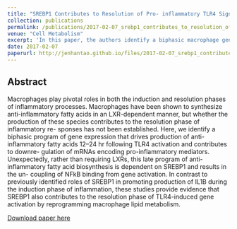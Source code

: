 ```yaml
---
title: "SREBP1 Contributes to Resolution of Pro- inflammatory TLR4 Signaling by Reprogramming Fatty Acid Metabolism"
collection: publications
permalink: /publications/2017-02-07_srebp1_contributes_to_resolution_of_pro-inflammatory_tlr4_signaling_by_reprogramming_fatty_acid_metabolism
venue: "Cell Metabolism"
excerpt: 'In this paper, the authors identify a biphasic macrophage gene expression program underlying anti-inflammatory fatty acid production following TLR4 activation. The late anti-inflammatory program is dependent on SREBP1. This is surprising given the known roles of SREBP1 in promoting IL1B production during the induction of inflammation and highlights its dual roles.'
date: 2017-02-07
paperurl: http://jenhantao.github.io/files/2017-02-07_srebp1_contributes_to_resolution_of_pro-inflammatory_tlr4_signaling_by_reprogramming_fatty_acid_metabolism.pdf
---
```


## Abstract
Macrophages play pivotal roles in both the induction and resolution phases of inflammatory processes. Macrophages have been shown to synthesize anti-inflammatory fatty acids in an LXR-dependent manner, but whether the production of these species contributes to the resolution phase of inflammatory re- sponses has not been established. Here, we identify a biphasic program of gene expression that drives production of anti-inflammatory fatty acids 12–24 hr following TLR4 activation and contributes to downre- gulation of mRNAs encoding pro-inflammatory mediators. Unexpectedly, rather than requiring LXRs, this late program of anti-inflammatory fatty acid biosynthesis is dependent on SREBP1 and results in the un- coupling of NFkB binding from gene activation. In contrast to previously identified roles of SREBP1 in promoting production of IL1B during the induction phase of inflammation, these studies provide evidence that SREBP1 also contributes to the resolution phase of TLR4-induced gene activation by reprogramming macrophage lipid metabolism.

[Download paper here](2017-02-07_srebp1_contributes_to_resolution_of_pro-inflammatory_tlr4_signaling_by_reprogramming_fatty_acid_metabolism.pdf)
